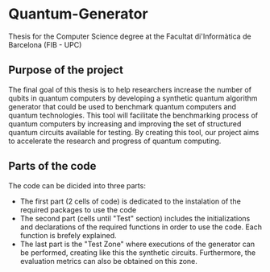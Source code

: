 # Quantum-Generator
Thesis for the Computer Science degree at the Facultat di'Informàtica de Barcelona (FIB - UPC)


## Purpose of the project

The final goal of this thesis is to help
researchers increase the number of qubits in quantum computers by developing
a synthetic quantum algorithm generator that could be used to benchmark quantum computers and quantum technologies. This tool
will facilitate the benchmarking process of quantum computers by increasing
and improving the set of structured quantum circuits available for testing. By
creating this tool, our project aims to accelerate the research and progress of
quantum computing.



## Parts of the code

The code can be dicided into three parts:

-  The first part (2 cells of code) is dedicated to the instalation of the required packages to use the code
-  The second part (cells until "Test" section) includes the initializations and declarations of the required functions in order to use the code. Each function is brefely explained.
-  The last part is the "Test Zone" where executions of the generator can be performed, creating like this the synthetic circuits. Furthermore, the evaluation metrics can also be obtained on this zone.
